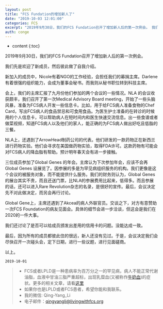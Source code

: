 ```yaml
---
layout: post
title: "FCS Fundation的增加新人了"
date: "2019-10-03 12:01:00"
categories: FCS
excerpt: "2019年9月30日，我们的FCS Fundation召开了增加新人后的第一次例会。 我们先是欢迎了新成员，然后彼此做了自我介绍。 新加入的成员..."
auth: conge
---
```

* content
{:toc}

2019年9月30日，我们的FCS Fundation召开了增加新人后的第一次例会。

我们先是欢迎了新成员，然后彼此做了自我介绍。

新加入的成员中，Nicole有着NGO的工作经验，会担任我们的募捐主席。Darlene有着很强的组织能力，会成为董事会秘书。而我则从秘书职位转到科技主席。

会上，我们的主席汇报了九月份他们参加的两个会议的一些情况。NLA 的会议收获颇丰，我们召开了第一次Medical Advisory Board meeting，开始了一些头脑风暴，准备为FCS病人开发一些信息卡。比如，用于给FCS病人准备食物的Chef Card，写出FCS病人的食品禁忌和可食用食品。为医生护士准备的在转诊的时候用的个人信息卡，可以帮助病人在短时间内和医生快速交流信息。出一些食谱或者做菜视频，知道FCS病人以及他们的家人，能正确的为FCS病人做出好吃且低脂的三餐。

NLA上，还遇到了ArrowHead制药公司的代表。他们研发的一款药物正在新西兰进行药物实验。他们会寻求在美国做药物实验，取得FDA许可。这款药物有可能会对FCS病人的降血脂有帮助。预计明年春天会有进一步接触。

三位成员参加了Global Genes 的年会。主席认为下次参加年会，应该不会再Global Genes 设展览了。因参展的多是为罕见病组织服务的机构。我们更像是这个会议的被服务对象，而不能提供什么服务。我们的财务则认为，Global Genes 的展台其实不贵，而且还送门票，比NLA的参展费用比起来，低得多。而且参展的话，还可以进入Rare Revolution杂志的名录，是很好的宣传。最后，会议决定先不对此做决定，而另会再行讨论。

Global Gene上，主席还遇到了Akcea的病人外联官员。交谈之下，对方有意赞助一次FCS Foundation的病友见面会。具体的细节会进一步洽谈，但这会是我们在2020的一件大事。

我们还讨论了是否可以给成员颁发出差用的信用卡的问题。没能达成一致。

最后，因为所有的成员都彼此住的很远，新人还没有见过。于是，会议决定我们会尽快召开一次碰头会，定下日期，进行一些议题，进行见面磋商。

以上。

```
2019-10-01
```


> * FCS或者LPLD是一种患病率为百万分之一的罕见病，病人不能正常代谢油脂，血液中甘油三脂严重超标，出现乳糜血(又被称作[牛奶血](https://www.jianshu.com/p/4cba7c3cabf6))的症状。更多的相关文章，请看[这里](https://www.jianshu.com/nb/8793129)
> * 如果你也是LPLD或者FCS患者，希望你能和我联系。
> * 我的微信: Qing-Yang_Li
> * 电子邮件：qingyangli@livingwithfcs.org
